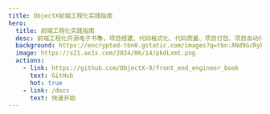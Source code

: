```yaml
---
title: ObjectX前端工程化实践指南
hero:
  title: 前端工程化实践指南
  desc: 前端工程化开源电子书📚，项目搭建、代码格式化、代码质量、项目打包、项目自动化一网打尽
  background: https://encrypted-tbn0.gstatic.com/images?q=tbn:ANd9GcRyPCaqtKIDy8rN08fghsLhKKIL00B5JY4LbpVNLhQRYSVfxOquhQU1cUVBqMCBrMPbFbU&usqp=CAU
  image: https://s21.ax1x.com/2024/06/14/pkdLxmt.png
  actions:
    - link: https://github.com/ObjectX-9/front_end_engineer_book
      text: GitHub
      hot: true
    - link: /docs
      text: 快速开始
---
```




